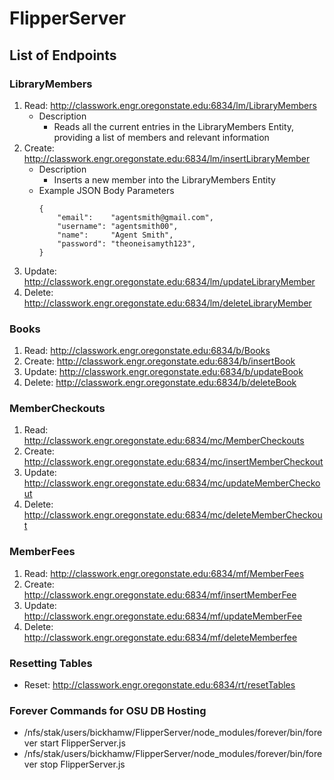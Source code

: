 # FlipperServer

## List of Endpoints
### LibraryMembers
1. Read:   http://classwork.engr.oregonstate.edu:6834/lm/LibraryMembers
    - Description
        - Reads all the current entries in the LibraryMembers Entity, providing a list of members and relevant information
2. Create: http://classwork.engr.oregonstate.edu:6834/lm/insertLibraryMember
    - Description
        - Inserts a new member into the LibraryMembers Entity
    - Example JSON Body Parameters
        ```
        {
            "email":    "agentsmith@gmail.com",
            "username": "agentsmith00",
            "name":     "Agent Smith",
            "password": "theoneisamyth123",
        }
        ```
3. Update: http://classwork.engr.oregonstate.edu:6834/lm/updateLibraryMember
4. Delete: http://classwork.engr.oregonstate.edu:6834/lm/deleteLibraryMember

### Books
1. Read:   http://classwork.engr.oregonstate.edu:6834/b/Books
2. Create: http://classwork.engr.oregonstate.edu:6834/b/insertBook
3. Update: http://classwork.engr.oregonstate.edu:6834/b/updateBook
4. Delete: http://classwork.engr.oregonstate.edu:6834/b/deleteBook

### MemberCheckouts
1. Read:   http://classwork.engr.oregonstate.edu:6834/mc/MemberCheckouts
2. Create: http://classwork.engr.oregonstate.edu:6834/mc/insertMemberCheckout
3. Update: http://classwork.engr.oregonstate.edu:6834/mc/updateMemberCheckout
4. Delete: http://classwork.engr.oregonstate.edu:6834/mc/deleteMemberCheckout

### MemberFees
1. Read:   http://classwork.engr.oregonstate.edu:6834/mf/MemberFees
2. Create: http://classwork.engr.oregonstate.edu:6834/mf/insertMemberFee
3. Update: http://classwork.engr.oregonstate.edu:6834/mf/updateMemberFee
4. Delete: http://classwork.engr.oregonstate.edu:6834/mf/deleteMemberfee

### Resetting Tables
- Reset: http://classwork.engr.oregonstate.edu:6834/rt/resetTables

### Forever Commands for OSU DB Hosting
- /nfs/stak/users/bickhamw/FlipperServer/node_modules/forever/bin/forever start FlipperServer.js 
- /nfs/stak/users/bickhamw/FlipperServer/node_modules/forever/bin/forever stop FlipperServer.js

